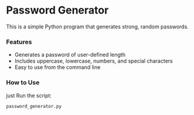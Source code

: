  # Password Generator

This is a simple Python program that generates strong, random passwords.

### Features

- Generates a password of user-defined length
- Includes uppercase, lowercase, numbers, and special characters
- Easy to use from the command line

### How to Use

just Run the script:
   ```bash
   password_generator.py
